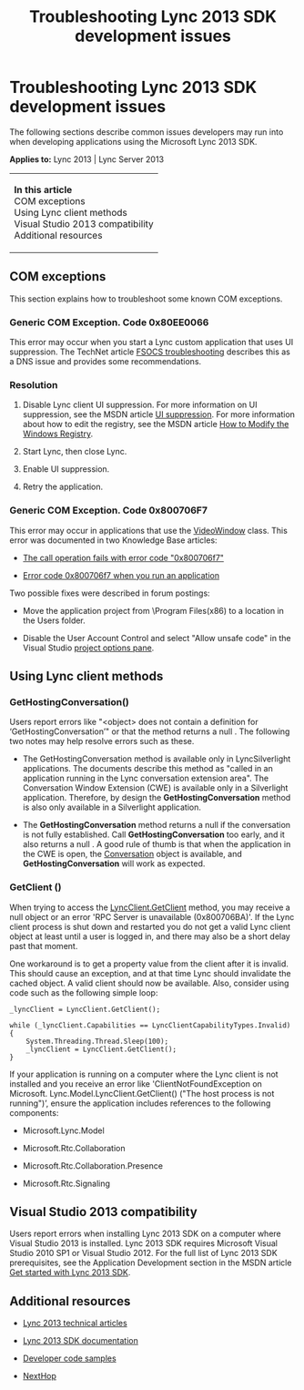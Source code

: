 ﻿---
title: Troubleshooting Lync 2013 SDK development issues
TOCTitle: Troubleshooting Lync 2013 SDK development issues
ms:assetid: e6718d84-5efe-4e36-932e-110b223be625
ms:mtpsurl: https://msdn.microsoft.com/en-us/library/Dn609830(v=office.15)
ms:contentKeyID: 61218832
ms.date: 07/25/2014
mtps_version: v=office.15
---

# Troubleshooting Lync 2013 SDK development issues

The following sections describe common issues developers may run into when developing applications using the Microsoft Lync 2013 SDK.


**Applies to:** Lync 2013 | Lync Server 2013

<table>
<colgroup>
<col style="width: 100%" />
</colgroup>
<tbody>
<tr class="odd">
<td><p><strong>In this article</strong><br />
COM exceptions<br />
Using Lync client methods<br />
Visual Studio 2013 compatibility<br />
Additional resources</p></td>
</tr>
</tbody>
</table>


## COM exceptions

This section explains how to troubleshoot some known COM exceptions.

### Generic COM Exception. Code 0x80EE0066

This error may occur when you start a Lync custom application that uses UI suppression. The TechNet article [FSOCS troubleshooting](http://technet.microsoft.com/en-us/library/cc676984.aspx) describes this as a DNS issue and provides some recommendations.

### Resolution

1.  Disable Lync client UI suppression. For more information on UI suppression, see the MSDN article [UI suppression](../desktop/ui-suppression.md). For more information about how to edit the registry, see the MSDN article [How to Modify the Windows Registry](http://support.microsoft.com/kb/136393).

2.  Start Lync, then close Lync.

3.  Enable UI suppression.

4.  Retry the application.

### Generic COM Exception. Code 0x800706F7

This error may occur in applications that use the [VideoWindow](https://msdn.microsoft.com/en-us/library/office/microsoft.lync.model.conversation.audiovideo.videowindow_di_3_uc_ocs14mreflyncclnt.aspx) class. This error was documented in two Knowledge Base articles:

  - [The call operation fails with error code "0x800706f7"](http://support.microsoft.com/kb/2457836)

  - [Error code 0x800706f7 when you run an application](http://support.microsoft.com/kb/2868239/nl)

Two possible fixes were described in forum postings:

  - Move the application project from \\Program Files(x86) to a location in the Users folder.

  - Disable the User Account Control‎ and select "Allow unsafe code" in the Visual Studio [project options pane](http://msdn.microsoft.com/en-us/library/kb4wyys2.aspx).

## Using Lync client methods

### GetHostingConversation()

Users report errors like "\<object\> does not contain a definition for ‘GetHostingConversation’" or that the method returns a null . The following two notes may help resolve errors such as these.

  - The GetHostingConversation method is available only in LyncSilverlight applications. The documents describe this method as "called in an application running in the Lync conversation extension area". The Conversation Window Extension (CWE) is available only in a Silverlight application. Therefore, by design the **GetHostingConversation** method is also only available in a Silverlight application.

  - The **GetHostingConversation** method returns a null if the conversation is not fully established. Call **GetHostingConversation** too early, and it also returns a null . A good rule of thumb is that when the application in the CWE is open, the [Conversation](chttps://msdn.microsoft.com/en-us/library/office/microsoft.lync.model.conversation.conversation_di_3_uc_ocs14mreflyncctrsl.aspx) object is available, and **GetHostingConversation** will work as expected.

### GetClient ()

When trying to access the [LyncClient.GetClient](https://msdn.microsoft.com/en-us/library/office/microsoft.lync.model.lyncclient.getclient_di_3_uc_ocs14mreflyncctrsl.aspx) method, you may receive a null object or an error 'RPC Server is unavailable (0x800706BA)'. If the Lync client process is shut down and restarted you do not get a valid Lync client object at least until a user is logged in, and there may also be a short delay past that moment.

One workaround is to get a property value from the client after it is invalid. This should cause an exception, and at that time Lync should invalidate the cached object. A valid client should now be available. Also, consider using code such as the following simple loop:

    _lyncClient = LyncClient.GetClient();
                       
    while (_lyncClient.Capabilities == LyncClientCapabilityTypes.Invalid)
    {
        System.Threading.Thread.Sleep(100);
        _lyncClient = LyncClient.GetClient();
    }

If your application is running on a computer where the Lync client is not installed and you receive an error like 'ClientNotFoundException on Microsoft. Lync.Model.LyncClient.GetClient() ("The host process is not running")’, ensure the application includes references to the following components:

  - Microsoft.Lync.Model

  - Microsoft.Rtc.Collaboration

  - Microsoft.Rtc.Collaboration.Presence

  - Microsoft.Rtc.Signaling

## Visual Studio 2013 compatibility

Users report errors when installing Lync 2013 SDK on a computer where Visual Studio 2013 is installed. Lync 2013 SDK requires Microsoft Visual Studio 2010 SP1 or Visual Studio 2012. For the full list of Lync 2013 SDK prerequisites, see the Application Development section in the MSDN article [Get started with Lync 2013 SDK](../desktop/get-started-with-lync-2013-sdk.md).

## Additional resources

  - [Lync 2013 technical articles](lync-2013-technical-articles.md)

  - [Lync 2013 SDK documentation](../desktop/lync-2013-sdk-documentation.md)

  - [Developer code samples](http://code.msdn.microsoft.com/)

  - [NextHop](http://blogs.technet.com/b/nexthop/)

